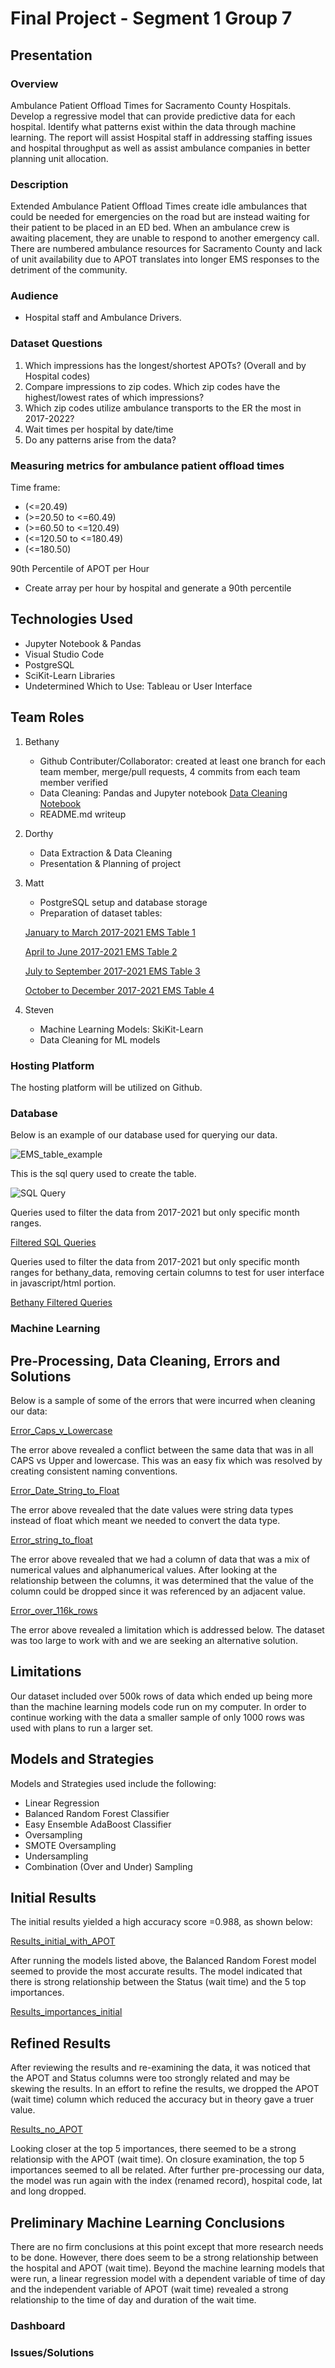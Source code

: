 # Final Project - Segment 1 Group 7

## Presentation  

### Overview 

Ambulance Patient Offload Times for Sacramento County Hospitals. Develop a regressive model that can provide predictive data for each hospital.  Identify what patterns exist within the data through machine learning. The report will assist Hospital staff in addressing staffing issues and hospital throughput as well as assist ambulance companies in better planning unit allocation. 

### Description 

Extended Ambulance Patient Offload Times create idle ambulances that could be needed for emergencies on the road but are instead waiting for their patient to be placed in an ED bed. When an ambulance crew is awaiting placement, they are unable to respond to another emergency call. There are numbered ambulance resources for Sacramento County and lack of unit availability due to APOT translates into longer EMS responses to the detriment of the community.

### Audience

* Hospital staff and Ambulance Drivers. 

### Dataset Questions  

1. Which impressions has the longest/shortest APOTs? (Overall and by Hospital codes)
2.	Compare impressions to zip codes. Which zip codes have the highest/lowest rates of which impressions? 
3.	Which zip codes utilize ambulance transports to the ER the most in 2017-2022?
4.	Wait times per hospital by date/time 
5.	Do any patterns arise from the data? 

### Measuring metrics for ambulance patient offload times  

Time frame: 
* (<=20.49)
* (>=20.50 to <=60.49)
* (>=60.50 to <=120.49)
* (<=120.50 to <=180.49)
* (<=180.50)

90th Percentile of APOT per Hour
* Create array per hour by hospital and generate a 90th percentile

## Technologies Used 

* Jupyter Notebook & Pandas 
* Visual Studio Code
* PostgreSQL
* SciKit-Learn Libraries
* Undetermined Which to Use: Tableau or User Interface 

## Team Roles 

1. Bethany
   * Github Contributer/Collaborator: created at least one branch for each team member, merge/pull requests, 4 commits from each team member verified
   * Data Cleaning: Pandas and Jupyter notebook 
   [Data Cleaning Notebook](https://github.com/Myorignl/Final_Project7/blob/Bethany/datacleaning_jupyter/Clean__ems_data.ipynb)
   * README.md writeup

2. Dorthy 
   * Data Extraction & Data Cleaning 
   * Presentation & Planning of project

3. Matt 
   * PostgreSQL setup and database storage
   * Preparation of dataset tables: 
   
   [January to March 2017-2021 EMS Table 1](https://github.com/Myorignl/Final_Project7/blob/Bethany/CSV_file/EMS_table_groupby_month_range/JanMar_20172021_EMS_table.csv)

   [April to June 2017-2021 EMS Table 2](https://github.com/Myorignl/Final_Project7/blob/Bethany/CSV_file/EMS_table_groupby_month_range/AprJun_20172021_EMS_table.csv)

   [July to September 2017-2021 EMS Table 3](https://github.com/Myorignl/Final_Project7/blob/Bethany/CSV_file/EMS_table_groupby_month_range/JulSep_20172021_EMS_table.csv)

   [October to December 2017-2021 EMS Table 4](https://github.com/Myorignl/Final_Project7/blob/Bethany/CSV_file/EMS_table_groupby_month_range/OctDec_20172021_EMS_table.csv)

4. Steven 
   * Machine Learning Models: SkiKit-Learn
   * Data Cleaning for ML models

### Hosting Platform

The hosting platform will be utilized on Github.

### Database 

Below is an example of our database used for querying our data.

![EMS_table_example](https://user-images.githubusercontent.com/86776606/198105316-4fd46a12-c9d6-4c02-80e7-fb90a5cb1e8d.png)

This is the sql query used to create the table.

![SQL Query](https://user-images.githubusercontent.com/86776606/198105999-4e12c30b-a92c-4a79-8b48-81a07161938b.png)

Queries used to filter the data from 2017-2021 but only specific month ranges.

[Filtered SQL Queries](https://user-images.githubusercontent.com/86776606/198159708-e7ea6b22-59a2-4785-b402-61366ac2193e.png)

Queries used to filter the data from 2017-2021 but only specific month ranges for bethany_data, removing certain columns to test for user interface in javascript/html portion.

[Bethany Filtered Queries](https://user-images.githubusercontent.com/86776606/198160003-77832b0d-e6c8-4ca4-b076-0dfcf453c39d.png)

### Machine Learning 

## Pre-Processing, Data Cleaning, Errors and Solutions

Below is a sample of some of the errors that were incurred when cleaning our data:

[Error_Caps_v_Lowercase](https://user-images.githubusercontent.com/106631875/198457801-96c943f4-6987-47b1-81e5-d88baf240310.png)

The error above revealed a conflict between the same data that was in all CAPS vs Upper and lowercase. This was an easy fix which was resolved by creating consistent naming conventions.

[Error_Date_String_to_Float](https://user-images.githubusercontent.com/106631875/198457877-aa58eab0-633d-4d26-a691-4f4b420f33bf.png)

The error above revealed that the date values were string data types instead of float which meant we needed to convert the data type.

[Error_string_to_float](https://user-images.githubusercontent.com/106631875/198458098-74aaef3e-d22e-4e83-be56-acb80340098a.png)

The error above revealed that we had a column of data that was a mix of numerical values and alphanumerical values. After looking at the relationship between the columns, it was determined that the value of the column could be dropped since it was referenced by an adjacent value.

[Error_over_116k_rows](https://user-images.githubusercontent.com/106631875/198457945-a35ec117-f759-4c4c-9319-5f82c43b07a2.png)

The error above revealed a limitation which is addressed below. The dataset was too large to work with and we are seeking an alternative solution. 

## Limitations

Our dataset included over 500k rows of data which ended up being more than the machine learning models code run on my computer. In order to continue working with the data a smaller sample of only 1000 rows was used with plans to run a larger set.

## Models and Strategies 

Models and Strategies used include the following:

- Linear Regression
- Balanced Random Forest Classifier
- Easy Ensemble AdaBoost Classifier
- Oversampling
- SMOTE Oversampling
- Undersampling
- Combination (Over and Under) Sampling

## Initial Results

The initial results yielded a high accuracy score =0.988, as shown below:

[Results_initial_with_APOT](https://user-images.githubusercontent.com/106631875/198458856-32057196-dba0-4c56-a9f5-d336ece950a0.png)

After running the models listed above, the Balanced Random Forest model seemed to provide the most accurate results. The model indicated that there is strong relationship between the Status (wait time) and the 5 top importances.  

[Results_importances_initial](https://user-images.githubusercontent.com/106631875/198458636-c720af18-6a64-4216-85d5-93bd58d7e2b8.png)

## Refined Results

After reviewing the results and re-examining the data, it was noticed that the APOT and Status columns were too strongly related and may be skewing the results.
In an effort to refine the results, we dropped the APOT (wait time) column which reduced the accuracy but in theory gave a truer value. 

[Results_no_APOT](https://user-images.githubusercontent.com/106631875/198459162-8f3f9024-ce6b-434c-a962-a155c8a237fe.png)

Looking closer at the top 5 importances, there seemed to be a strong relationsip with the APOT (wait time). On closure examination, the top 5 importances seemed to all be related. After further pre-processing our data, the model was run again with the index (renamed record), hospital code, lat and long dropped. 


## Preliminary Machine Learning Conclusions

There are no firm conclusions at this point except that more research needs to be done. However, there does seem to be a strong relationship between the hospital and APOT (wait time). Beyond the machine learning models that were run, a linear regression model with a dependent variable of time of day and the independent variable of APOT (wait time) revealed a strong relationship to the time of day and duration of the wait time.

### Dashboard 

### Issues/Solutions 






